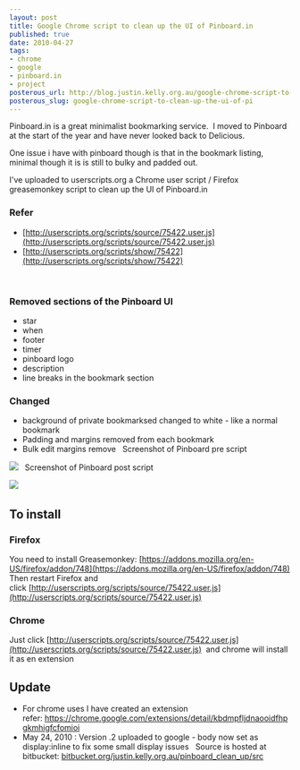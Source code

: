 ```yaml
--- 
layout: post
title: Google Chrome script to clean up the UI of Pinboard.in
published: true
date: 2010-04-27
tags: 
- chrome
- google
- pinboard.in
- project
posterous_url: http://blog.justin.kelly.org.au/google-chrome-script-to-clean-up-the-ui-of-pi
posterous_slug: google-chrome-script-to-clean-up-the-ui-of-pi
---
```

Pinboard.in is a great minimalist bookmarking service.  I moved to Pinboard at the start of the year and have never looked back to Delicious.


One issue i have with pinboard though is that in the bookmark listing, minimal though it is is still to bulky and padded out.
 

I've uploaded to userscripts.org a Chrome user script / Firefox greasemonkey script to clean up the UI of Pinboard.in

### Refer

* [http://userscripts.org/scripts/source/75422.user.js](http://userscripts.org/scripts/source/75422.user.js)
* [http://userscripts.org/scripts/show/75422](http://userscripts.org/scripts/show/75422)

 
### Removed sections of the Pinboard UI

- star
- when 
- footer
- timer
- pinboard logo
- description 
- line breaks in the bookmark section

### Changed

- background of private bookmarksed changed to white - like a normal bookmark
- Padding and margins removed from each bookmark
- Bulk edit margins remove
 
Screenshot of Pinboard pre script

![](http://i.minus.com/j4X7iti9K7d1k.jpg)
 
Screenshot of Pinboard post script

![](http://i.minus.com/jkhJGJNsysypy.jpg) 

## To install

### Firefox

 You need to install Greasemonkey: [https://addons.mozilla.org/en-US/firefox/addon/748](https://addons.mozilla.org/en-US/firefox/addon/748)
 Then restart Firefox and click [http://userscripts.org/scripts/source/75422.user.js](http://userscripts.org/scripts/source/75422.user.js)

### Chrome 

Just click [http://userscripts.org/scripts/source/75422.user.js](http://userscripts.org/scripts/source/75422.user.js)
 and chrome will install it as en extension

## Update

- For chrome uses I have created an extension refer: https://chrome.google.com/extensions/detail/kbdmpfljdnaooidfhpgkmhigfcfomioi
- May 24, 2010 : Version .2 uploaded to google - body now set as display:inline to fix some small display issues
 
Source is hosted at bitbucket: [bitbucket.org/justin.kelly.org.au/pinboard_clean_up/src](http://bitbucket.org/justin.kelly.org.au/pinboard_clean_up/src)
